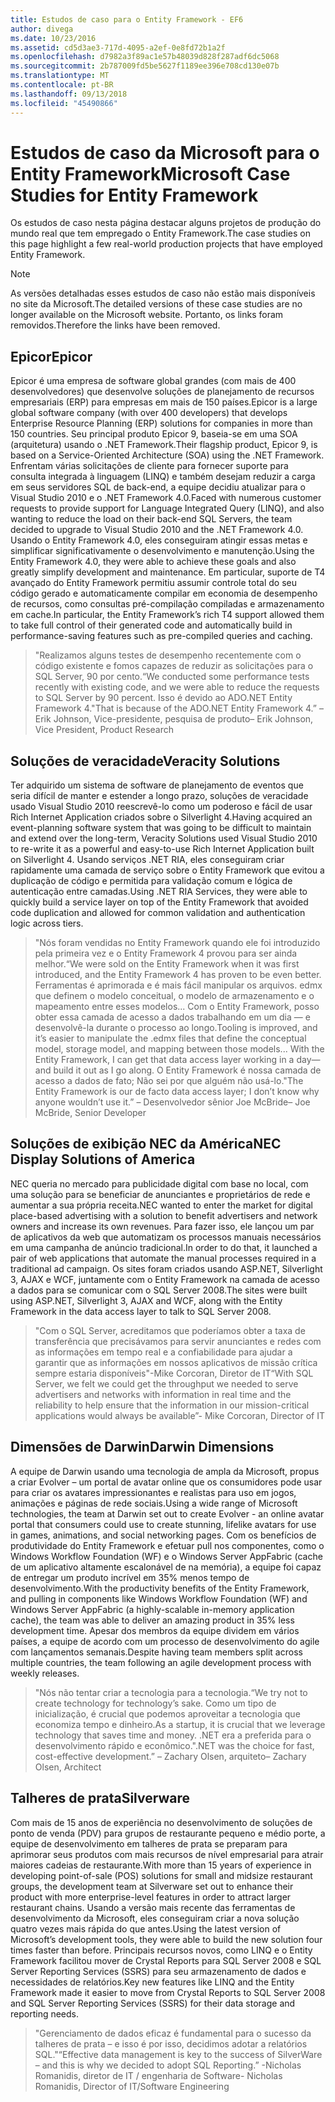 ```yaml
---
title: Estudos de caso para o Entity Framework - EF6
author: divega
ms.date: 10/23/2016
ms.assetid: cd5d3ae3-717d-4095-a2ef-0e8fd72b1a2f
ms.openlocfilehash: d7982a3f89ac1e57b48039d828f287adf6dc5068
ms.sourcegitcommit: 2b787009fd5be5627f1189ee396e708cd130e07b
ms.translationtype: MT
ms.contentlocale: pt-BR
ms.lasthandoff: 09/13/2018
ms.locfileid: "45490866"
---
```

# <a name="microsoft-case-studies-for-entity-framework"></a><span data-ttu-id="ca2a5-102">Estudos de caso da Microsoft para o Entity Framework</span><span class="sxs-lookup"><span data-stu-id="ca2a5-102">Microsoft Case Studies for Entity Framework</span></span>
<span data-ttu-id="ca2a5-103">Os estudos de caso nesta página destacar alguns projetos de produção do mundo real que tem empregado o Entity Framework.</span><span class="sxs-lookup"><span data-stu-id="ca2a5-103">The case studies on this page highlight a few real-world production projects that have employed Entity Framework.</span></span>
> [!NOTE]
> <span data-ttu-id="ca2a5-104">As versões detalhadas esses estudos de caso não estão mais disponíveis no site da Microsoft.</span><span class="sxs-lookup"><span data-stu-id="ca2a5-104">The detailed versions of these case studies are no longer available on the Microsoft website.</span></span> <span data-ttu-id="ca2a5-105">Portanto, os links foram removidos.</span><span class="sxs-lookup"><span data-stu-id="ca2a5-105">Therefore the links have been removed.</span></span>

## <a name="epicor"></a><span data-ttu-id="ca2a5-106">Epicor</span><span class="sxs-lookup"><span data-stu-id="ca2a5-106">Epicor</span></span>
<span data-ttu-id="ca2a5-107">Epicor é uma empresa de software global grandes (com mais de 400 desenvolvedores) que desenvolve soluções de planejamento de recursos empresariais (ERP) para empresas em mais de 150 países.</span><span class="sxs-lookup"><span data-stu-id="ca2a5-107">Epicor is a large global software company (with over 400 developers) that develops Enterprise Resource Planning (ERP) solutions for companies in more than 150 countries.</span></span>
<span data-ttu-id="ca2a5-108">Seu principal produto Epicor 9, baseia-se em uma SOA (arquitetura) usando o .NET Framework.</span><span class="sxs-lookup"><span data-stu-id="ca2a5-108">Their flagship product, Epicor 9, is based on a Service-Oriented Architecture (SOA) using the .NET Framework.</span></span>
<span data-ttu-id="ca2a5-109">Enfrentam várias solicitações de cliente para fornecer suporte para consulta integrada à linguagem (LINQ) e também desejam reduzir a carga em seus servidores SQL de back-end, a equipe decidiu atualizar para o Visual Studio 2010 e o .NET Framework 4.0.</span><span class="sxs-lookup"><span data-stu-id="ca2a5-109">Faced with numerous customer requests to provide support for Language Integrated Query (LINQ), and also wanting to reduce the load on their back-end SQL Servers, the team decided to upgrade to Visual Studio 2010 and the .NET Framework 4.0.</span></span>
<span data-ttu-id="ca2a5-110">Usando o Entity Framework 4.0, eles conseguiram atingir essas metas e simplificar significativamente o desenvolvimento e manutenção.</span><span class="sxs-lookup"><span data-stu-id="ca2a5-110">Using the Entity Framework 4.0, they were able to achieve these goals and also greatly simplify development and maintenance.</span></span>
<span data-ttu-id="ca2a5-111">Em particular, suporte de T4 avançado do Entity Framework permitiu assumir controle total do seu código gerado e automaticamente compilar em economia de desempenho de recursos, como consultas pré-compilação compiladas e armazenamento em cache.</span><span class="sxs-lookup"><span data-stu-id="ca2a5-111">In particular, the Entity Framework’s rich T4 support allowed them to take full control of their generated code and automatically build in performance-saving features such as pre-compiled queries and caching.</span></span>

> <span data-ttu-id="ca2a5-112">"Realizamos alguns testes de desempenho recentemente com o código existente e fomos capazes de reduzir as solicitações para o SQL Server, 90 por cento.</span><span class="sxs-lookup"><span data-stu-id="ca2a5-112">“We conducted some performance tests recently with existing code, and we were able to reduce the requests to SQL Server by 90 percent.</span></span>
<span data-ttu-id="ca2a5-113">Isso é devido ao ADO.NET Entity Framework 4."</span><span class="sxs-lookup"><span data-stu-id="ca2a5-113">That is because of the ADO.NET Entity Framework 4.”</span></span> <span data-ttu-id="ca2a5-114">– Erik Johnson, Vice-presidente, pesquisa de produto</span><span class="sxs-lookup"><span data-stu-id="ca2a5-114">– Erik Johnson, Vice President, Product Research</span></span>  

## <a name="veracity-solutions"></a><span data-ttu-id="ca2a5-115">Soluções de veracidade</span><span class="sxs-lookup"><span data-stu-id="ca2a5-115">Veracity Solutions</span></span>
<span data-ttu-id="ca2a5-116">Ter adquirido um sistema de software de planejamento de eventos que seria difícil de manter e estender a longo prazo, soluções de veracidade usado Visual Studio 2010 reescrevê-lo como um poderoso e fácil de usar Rich Internet Application criados sobre o Silverlight 4.</span><span class="sxs-lookup"><span data-stu-id="ca2a5-116">Having acquired an event-planning software system that was going to be difficult to maintain and extend over the long-term, Veracity Solutions used Visual Studio 2010 to re-write it as a powerful and easy-to-use Rich Internet Application built on Silverlight 4.</span></span>
<span data-ttu-id="ca2a5-117">Usando serviços .NET RIA, eles conseguiram criar rapidamente uma camada de serviço sobre o Entity Framework que evitou a duplicação de código e permitida para validação comum e lógica de autenticação entre camadas.</span><span class="sxs-lookup"><span data-stu-id="ca2a5-117">Using .NET RIA Services, they were able to quickly build a service layer on top of the Entity Framework that avoided code duplication and allowed for common validation and authentication logic across tiers.</span></span>  

> <span data-ttu-id="ca2a5-118">"Nós foram vendidas no Entity Framework quando ele foi introduzido pela primeira vez e o Entity Framework 4 provou para ser ainda melhor.</span><span class="sxs-lookup"><span data-stu-id="ca2a5-118">“We were sold on the Entity Framework when it was first introduced, and the Entity Framework 4 has proven to be even better.</span></span>
<span data-ttu-id="ca2a5-119">Ferramentas é aprimorada e é mais fácil manipular os arquivos. edmx que definem o modelo conceitual, o modelo de armazenamento e o mapeamento entre esses modelos... Com o Entity Framework, posso obter essa camada de acesso a dados trabalhando em um dia — e desenvolvê-la durante o processo ao longo.</span><span class="sxs-lookup"><span data-stu-id="ca2a5-119">Tooling is improved, and it’s easier to manipulate the .edmx files that define the conceptual model, storage model, and mapping between those models... With the Entity Framework, I can get that data access layer working in a day—and build it out as I go along.</span></span>
<span data-ttu-id="ca2a5-120">O Entity Framework é nossa camada de acesso a dados de fato; Não sei por que alguém não usá-lo."</span><span class="sxs-lookup"><span data-stu-id="ca2a5-120">The Entity Framework is our de facto data access layer; I don’t know why anyone wouldn’t use it.”</span></span> <span data-ttu-id="ca2a5-121">– Desenvolvedor sênior Joe McBride</span><span class="sxs-lookup"><span data-stu-id="ca2a5-121">– Joe McBride, Senior Developer</span></span>

## <a name="nec-display-solutions-of-america"></a><span data-ttu-id="ca2a5-122">Soluções de exibição NEC da América</span><span class="sxs-lookup"><span data-stu-id="ca2a5-122">NEC Display Solutions of America</span></span>
<span data-ttu-id="ca2a5-123">NEC queria no mercado para publicidade digital com base no local, com uma solução para se beneficiar de anunciantes e proprietários de rede e aumentar a sua própria receita.</span><span class="sxs-lookup"><span data-stu-id="ca2a5-123">NEC wanted to enter the market for digital place-based advertising with a solution to benefit advertisers and network owners and increase its own revenues.</span></span>
<span data-ttu-id="ca2a5-124">Para fazer isso, ele lançou um par de aplicativos da web que automatizam os processos manuais necessários em uma campanha de anúncio tradicional.</span><span class="sxs-lookup"><span data-stu-id="ca2a5-124">In order to do that, it launched a pair of web applications that automate the manual processes required in a traditional ad campaign.</span></span>
<span data-ttu-id="ca2a5-125">Os sites foram criados usando ASP.NET, Silverlight 3, AJAX e WCF, juntamente com o Entity Framework na camada de acesso a dados para se comunicar com o SQL Server 2008.</span><span class="sxs-lookup"><span data-stu-id="ca2a5-125">The sites were built using ASP.NET, Silverlight 3, AJAX and WCF, along with the Entity Framework in the data access layer to talk to SQL Server 2008.</span></span>

> <span data-ttu-id="ca2a5-126">"Com o SQL Server, acreditamos que poderíamos obter a taxa de transferência que precisávamos para servir anunciantes e redes com as informações em tempo real e a confiabilidade para ajudar a garantir que as informações em nossos aplicativos de missão crítica sempre estaria disponíveis"-Mike Corcoran, Diretor de IT</span><span class="sxs-lookup"><span data-stu-id="ca2a5-126">“With SQL Server, we felt we could get the throughput we needed to serve advertisers and networks with information in real time and the reliability to help ensure that the information in our mission-critical applications would always be available”- Mike Corcoran, Director of IT</span></span>

## <a name="darwin-dimensions"></a><span data-ttu-id="ca2a5-127">Dimensões de Darwin</span><span class="sxs-lookup"><span data-stu-id="ca2a5-127">Darwin Dimensions</span></span>
<span data-ttu-id="ca2a5-128">A equipe de Darwin usando uma tecnologia de ampla da Microsoft, propus a criar Evolver – um portal de avatar online que os consumidores pode usar para criar os avatares impressionantes e realistas para uso em jogos, animações e páginas de rede sociais.</span><span class="sxs-lookup"><span data-stu-id="ca2a5-128">Using a wide range of Microsoft technologies, the team at Darwin set out to create Evolver - an online avatar portal that consumers could use to create stunning, lifelike avatars for use in games, animations, and social networking pages.</span></span>
<span data-ttu-id="ca2a5-129">Com os benefícios de produtividade do Entity Framework e efetuar pull nos componentes, como o Windows Workflow Foundation (WF) e o Windows Server AppFabric (cache de um aplicativo altamente escalonável de na memória), a equipe foi capaz de entregar um produto incrível em 35% menos tempo de desenvolvimento.</span><span class="sxs-lookup"><span data-stu-id="ca2a5-129">With the productivity benefits of the Entity Framework, and pulling in components like Windows Workflow Foundation (WF) and Windows Server AppFabric (a highly-scalable in-memory application cache), the team was able to deliver an amazing product in 35% less development time.</span></span>
<span data-ttu-id="ca2a5-130">Apesar dos membros da equipe dividem em vários países, a equipe de acordo com um processo de desenvolvimento do agile com lançamentos semanais.</span><span class="sxs-lookup"><span data-stu-id="ca2a5-130">Despite having team members split across multiple countries, the team following an agile development process with weekly releases.</span></span>

 > <span data-ttu-id="ca2a5-131">"Nós não tentar criar a tecnologia para a tecnologia.</span><span class="sxs-lookup"><span data-stu-id="ca2a5-131">“We try not to create technology for technology’s sake.</span></span> <span data-ttu-id="ca2a5-132">Como um tipo de inicialização, é crucial que podemos aproveitar a tecnologia que economiza tempo e dinheiro.</span><span class="sxs-lookup"><span data-stu-id="ca2a5-132">As a startup, it is crucial that we leverage technology that saves time and money.</span></span>
 <span data-ttu-id="ca2a5-133">.NET era a preferida para o desenvolvimento rápido e econômico."</span><span class="sxs-lookup"><span data-stu-id="ca2a5-133">.NET was the choice for fast, cost-effective development.”</span></span> <span data-ttu-id="ca2a5-134">– Zachary Olsen, arquiteto</span><span class="sxs-lookup"><span data-stu-id="ca2a5-134">– Zachary Olsen, Architect</span></span>  

## <a name="silverware"></a><span data-ttu-id="ca2a5-135">Talheres de prata</span><span class="sxs-lookup"><span data-stu-id="ca2a5-135">Silverware</span></span>
<span data-ttu-id="ca2a5-136">Com mais de 15 anos de experiência no desenvolvimento de soluções de ponto de venda (PDV) para grupos de restaurante pequeno e médio porte, a equipe de desenvolvimento em talheres de prata se preparam para aprimorar seus produtos com mais recursos de nível empresarial para atrair maiores cadeias de restaurante.</span><span class="sxs-lookup"><span data-stu-id="ca2a5-136">With more than 15 years of experience in developing point-of-sale (POS) solutions for small and midsize restaurant groups, the development team at Silverware set out to enhance their product with more enterprise-level features in order to attract larger restaurant chains.</span></span>
<span data-ttu-id="ca2a5-137">Usando a versão mais recente das ferramentas de desenvolvimento da Microsoft, eles conseguiram criar a nova solução quatro vezes mais rápida do que antes.</span><span class="sxs-lookup"><span data-stu-id="ca2a5-137">Using the latest version of Microsoft’s development tools, they were able to build the new solution four times faster than before.</span></span>
<span data-ttu-id="ca2a5-138">Principais recursos novos, como LINQ e o Entity Framework facilitou mover de Crystal Reports para SQL Server 2008 e SQL Server Reporting Services (SSRS) para seu armazenamento de dados e necessidades de relatórios.</span><span class="sxs-lookup"><span data-stu-id="ca2a5-138">Key new features like LINQ and the Entity Framework made it easier to move from Crystal Reports to SQL Server 2008 and SQL Server Reporting Services (SSRS) for their data storage and reporting needs.</span></span>

> <span data-ttu-id="ca2a5-139">"Gerenciamento de dados eficaz é fundamental para o sucesso da talheres de prata – e isso é por isso, decidimos adotar a relatórios SQL."</span><span class="sxs-lookup"><span data-stu-id="ca2a5-139">“Effective data management is key to the success of SilverWare – and this is why we decided to adopt SQL Reporting.”</span></span> <span data-ttu-id="ca2a5-140">-Nicholas Romanidis, diretor de IT / engenharia de Software</span><span class="sxs-lookup"><span data-stu-id="ca2a5-140">- Nicholas Romanidis, Director of IT/Software Engineering</span></span>
